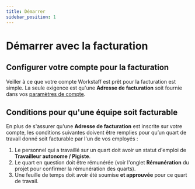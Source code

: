 ```yaml
---
title: Démarrer
sidebar_position: 1
---
```


# Démarrer avec la facturation

## Configurer votre compte pour la facturation

Veiller à ce que votre compte Workstaff est prêt pour la facturation est simple. La seule exigence est qu'une **Adresse de facturation** soit fournie dans vos [paramètres de compte](../customize/account.md).

## Conditions pour qu'une équipe soit facturable

En plus de s'assurer qu'une **Adresse de facturation** est inscrite sur votre compte, les conditions suivantes doivent être remplies pour qu’un quart de travail donné soit facturable par l'un de vos employés :

1. Le personnel qui a travaillé sur un quart doit avoir un statut d'emploi de **Travailleur autonome / Pigiste**.
2. Le quart en question doit être rémunérée (voir l'onglet **Rémunération** du projet pour confirmer la rémunération des quarts).
3. Une feuille de temps doit avoir été soumise **et approuvée** pour ce quart de travail.
